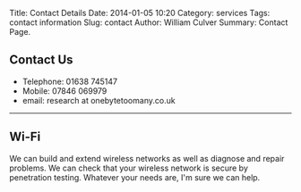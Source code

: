 Title: Contact Details
Date: 2014-01-05 10:20
Category: services
Tags: contact information
Slug: contact
Author: William Culver
Summary: Contact Page.


## Contact Us

- Telephone: 01638 745147
- Mobile: 07846 069979
- email: research at onebytetoomany.co.uk

------------------

## Wi-Fi

We can build and extend wireless networks as well as diagnose and repair problems. We can check that your wireless network is secure by penetration testing. Whatever your needs are, I'm sure we can help.
